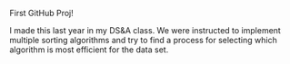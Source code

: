 First GitHub Proj!

I made this last year in my DS&A class. We were instructed to implement multiple sorting algorithms and try to find a process for selecting which algorithm is most efficient for the data set. 
